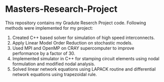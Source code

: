 # Masters-Research-Project

This repository contains my Gradute Reserch Project code. Following methods were implemented for my project:
1) Created C++ based solver for simulation of high speed interconnects.
2) Apply Linear Model Order Reduction on stochastic models.
3) Used MPI and OpenMP on CRAY supercomputer to improve performance by a factor of 30.
4) Implemented simulator in C++ for stamping circuit elements using nodal formulation and modified nodal analysis.
5) Solved linear network equations using LAPACK routine and differential network equations using trapezoidal rule.
